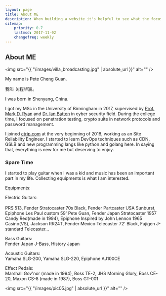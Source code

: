 ```yaml
---
layout: page
title: About ME
description: When building a website it's helpful to see what the focus of your site is. This page is an example of how to show a website's focus.
sitemap:
    priority: 0.7
    lastmod: 2017-11-02
    changefreq: weekly
---
```

## About ME

<span class="image left"><img src="{{ "/images/villa_broadcasting.jpg" | absolute_url }}" alt="" /></span>

My name is Pete Cheng Guan.

我叫 关程华宸。  

I was born in Shenyang, China.  

I got my MSc in the University of Birmingham in 2017, supervised by [Prof. Mark D. Ryan](https://www.cs.bham.ac.uk/~mdr/) and [Dr. Ian Batten](https://www.batten.eu.org/~igb/) in cyber security field. During the college time, I focused on penetration testing, crypto suite in network protocols and password management.

I joined [ctrip.com](http://ctrip.com/) at the very beginning of 2018, working as an Site Reliability Engineer. I started to learn DevOps techniques such as CDN, GSLB and new programming langs like python and golang here. In saying that, everything is new for me but deserving to enjoy.



### Spare Time



I started to play guitar when I was a kid and music has been an important part in my life. Collecting equipments is what I am interested.


<div class="box">
  <p>
  Equipments:<br>

  Electric Guitars:<br>  
  PRS 513, Fender Stratocaster 70s Black, Fender Partcaster USA Sunburst, Epiphone Les Paul custom 59' Pete Guan, Fender Japan Stratocaster 1957 Candy Red(made in 1994),
  Epiphone Inspired by John Lennon 1965 Casino(VS), Jackson RR24T, Fender Mexico Telecaster 72' Black, Fujigen J-standard Telecaster...  <br>

  Bass Guitars:  <br>
  Fender Japan J-Bass, History Japan  <br>

  Acoustic Guitars:  <br>
  Yamaha SLG-200, Yamaha SLG-220, Epiphone AJ100CE  <br>

  Effect Pedals:   <br>
  Marshall Gov'nor (made in 1994), Boss TE-2, JHS Morning Glory, Boss CE-20, Maxon CS-8 (made in 1987), Boss GT-001  <br>


  </p>
</div>

<span class="image left"><img src="{{ "/images/pic05.jpg" | absolute_url }}" alt="" /></span>
